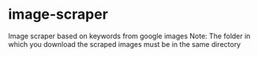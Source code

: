 # image-scraper
Image scraper based on keywords from google images
Note: The folder in which you download the scraped images must be in the same directory
